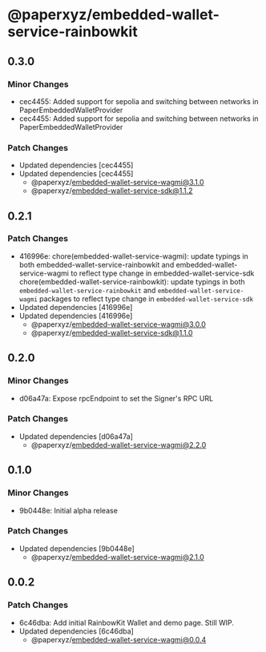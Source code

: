# @paperxyz/embedded-wallet-service-rainbowkit

## 0.3.0

### Minor Changes

- cec4455: Added support for sepolia and switching between networks in PaperEmbeddedWalletProvider
- cec4455: Added support for sepolia and switching between networks in PaperEmbeddedWalletProvider

### Patch Changes

- Updated dependencies [cec4455]
- Updated dependencies [cec4455]
  - @paperxyz/embedded-wallet-service-wagmi@3.1.0
  - @paperxyz/embedded-wallet-service-sdk@1.1.2

## 0.2.1

### Patch Changes

- 416996e: chore(embedded-wallet-service-wagmi): update typings in both embedded-wallet-service-rainbowkit and embedded-wallet-service-wagmi to reflect type change in embedded-wallet-service-sdk
  chore(embedded-wallet-service-rainbowkit): update typings in both `embedded-wallet-service-rainbowkit` and `embedded-wallet-service-wagmi` packages to reflect type change in `embedded-wallet-service-sdk`
- Updated dependencies [416996e]
- Updated dependencies [416996e]
  - @paperxyz/embedded-wallet-service-wagmi@3.0.0
  - @paperxyz/embedded-wallet-service-sdk@1.1.0

## 0.2.0

### Minor Changes

- d06a47a: Expose rpcEndpoint to set the Signer's RPC URL

### Patch Changes

- Updated dependencies [d06a47a]
  - @paperxyz/embedded-wallet-service-wagmi@2.2.0

## 0.1.0

### Minor Changes

- 9b0448e: Initial alpha release

### Patch Changes

- Updated dependencies [9b0448e]
  - @paperxyz/embedded-wallet-service-wagmi@2.1.0

## 0.0.2

### Patch Changes

- 6c46dba: Add initial RainbowKit Wallet and demo page. Still WIP.
- Updated dependencies [6c46dba]
  - @paperxyz/embedded-wallet-service-wagmi@0.0.4

